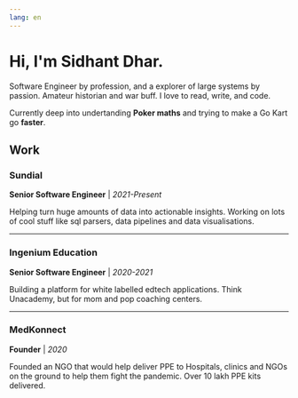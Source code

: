 ```yaml
---
lang: en
---
```


# Hi, I'm Sidhant Dhar.

Software Engineer by profession, and a explorer of large systems by passion. Amateur historian and war buff. I love to read, write, and code.

Currently deep into undertanding **Poker maths** and trying to make a Go Kart go **faster**.

## Work

### Sundial
**Senior Software Engineer** | *2021-Present*

Helping turn huge amounts of data into actionable insights. Working on lots of cool stuff like sql parsers, data pipelines and data visualisations.

---

### Ingenium Education
**Senior Software Engineer** | *2020-2021*

Building a platform for white labelled edtech applications. Think Unacademy, but for mom and pop coaching centers.

---

### MedKonnect
**Founder** | *2020*

Founded an NGO that would help deliver PPE to Hospitals, clinics and NGOs on the ground to help them fight the pandemic. Over 10 lakh PPE kits delivered.
